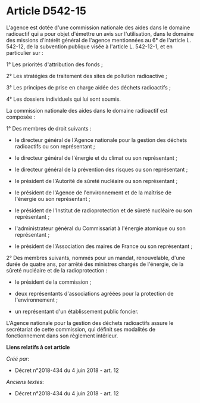 # Article D542-15

L'agence est dotée d'une commission nationale des aides dans le domaine radioactif qui a pour objet d'émettre un avis sur
l'utilisation, dans le domaine des missions d'intérêt général de l'agence mentionnées au 6° de l'article L. 542-12, de la
subvention publique visée à l'article L. 542-12-1, et en particulier sur :

1° Les priorités d'attribution des fonds ;

2° Les stratégies de traitement des sites de pollution radioactive ;

3° Les principes de prise en charge aidée des déchets radioactifs ;

4° Les dossiers individuels qui lui sont soumis.

La commission nationale des aides dans le domaine radioactif est composée :

1° Des membres de droit suivants :

- le directeur général de l'Agence nationale pour la gestion des déchets radioactifs ou son représentant ;

- le directeur général de l'énergie et du climat ou son représentant ;

- le directeur général de la prévention des risques ou son représentant ;

- le président de l'Autorité de sûreté nucléaire ou son représentant ;

- le président de l'Agence de l'environnement et de la maîtrise de l'énergie ou son représentant ;

- le président de l'Institut de radioprotection et de sûreté nucléaire ou son représentant ;

- l'administrateur général du Commissariat à l'énergie atomique ou son représentant ;

- le président de l'Association des maires de France ou son représentant ;

2° Des membres suivants, nommés pour un mandat, renouvelable, d'une durée de quatre ans, par arrêté des ministres chargés de
l'énergie, de la sûreté nucléaire et de la radioprotection :

- le président de la commission ;

- deux représentants d'associations agréées pour la protection de l'environnement ;

- un représentant d'un établissement public foncier.

L'Agence nationale pour la gestion des déchets radioactifs assure le secrétariat de cette commission, qui définit ses
modalités de fonctionnement dans son règlement intérieur.

**Liens relatifs à cet article**

_Créé par_:

  - Décret n°2018-434 du 4 juin 2018 - art. 12

_Anciens textes_:

  - Décret n°2018-434 du 4 juin 2018 - art. 12

